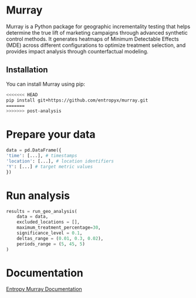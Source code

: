 # Murray

Murray is a Python package for geographic incrementality testing that helps determine the true lift of marketing campaigns through advanced synthetic control methods. It generates heatmaps of Minimum Detectable Effects (MDE) across different configurations to optimize treatment selection, and provides impact analysis through counterfactual modeling.

## Installation

You can install Murray using pip:

```bash
<<<<<<< HEAD
pip install git+https://github.com/entropyx/murray.git
=======
>>>>>>> post-analysis
```

# Prepare your data
```python
data = pd.DataFrame({
'time': [...], # timestamps
'location': [...], # location identifiers
'Y': [...] # target metric values
})
```

# Run analysis
```python
results = run_geo_analysis(
    data = data,
    excluded_locations = [],
    maximum_treatment_percentage=30,
    significance_level = 0.1,
    deltas_range = (0.01, 0.3, 0.02),
    periods_range = (5, 45, 5)
)

```


# Documentation
[Entropy Murray Documentation](https://entropy.tech/murray/docs/Murray)